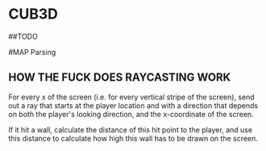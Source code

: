 # CUB3D


##TODO

#MAP Parsing


## HOW THE FUCK DOES RAYCASTING WORK

For every x of the screen (i.e. for every vertical stripe of the screen), send out a ray that starts at the player location and with a direction that depends on both the player's looking direction, and the x-coordinate of the screen.


 If it hit a wall, calculate the distance of this hit point to the player, and use this distance to calculate how high this wall has to be drawn on the screen.
